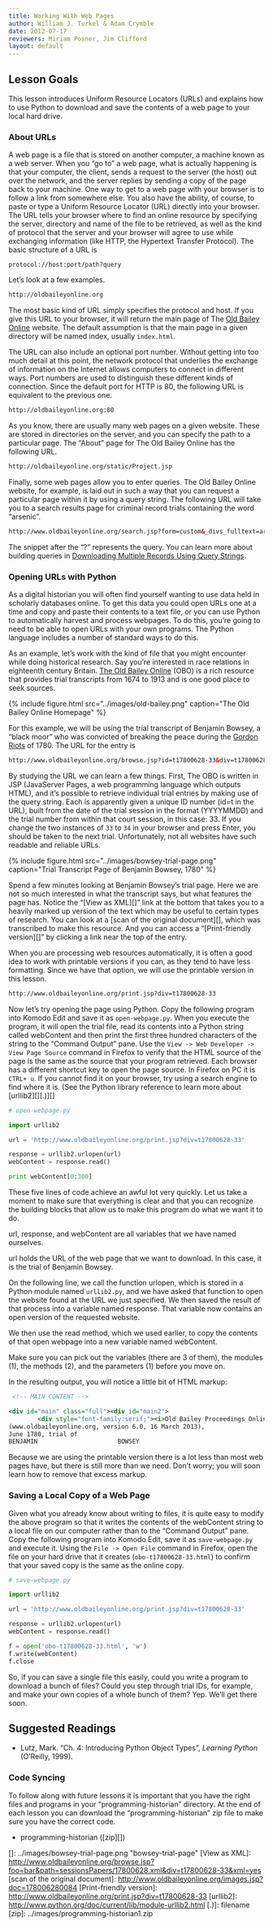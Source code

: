 ```yaml
---
title: Working With Web Pages
author: William J. Turkel & Adam Crymble
date: 2012-07-17
reviewers: Miriam Posner, Jim Clifford
layout: default
---
```


Lesson Goals
------------

This lesson introduces Uniform Resource Locators (URLs) and explains how
to use Python to download and save the contents of a web page to your
local hard drive.

### About URLs

A web page is a file that is stored on another computer, a machine known
as a web server. When you “go to” a web page, what is actually happening
is that your computer, the client, sends a request to the server (the
host) out over the network, and the server replies by sending a copy of
the page back to your machine. One way to get to a web page with your
browser is to follow a link from somewhere else. You also have the
ability, of course, to paste or type a Uniform Resource Locator (URL)
directly into your browser. The URL tells your browser where to find an
online resource by specifying the server, directory and name of the file
to be retrieved, as well as the kind of protocol that the server and
your browser will agree to use while exchanging information (like HTTP,
the Hypertext Transfer Protocol). The basic structure of a URL is

```
protocol://host:port/path?query
```

Let’s look at a few examples.

``` xml
http://oldbaileyonline.org
```

The most basic kind of URL simply specifies the protocol and host. If
you give this URL to your browser, it will return the main page of The
[Old Bailey Online][] website. The default assumption is that the main
page in a given directory will be named index, usually `index.html`.

The URL can also include an optional port number. Without getting into
too much detail at this point, the network protocol that underlies the
exchange of information on the Internet allows computers to connect in
different ways. Port numbers are used to distinguish these different
kinds of connection. Since the default port for HTTP is 80, the
following URL is equivalent to the previous one.

``` xml
http://oldbaileyonline.org:80
```

As you know, there are usually many web pages on a given website. These
are stored in directories on the server, and you can specify the path to
a particular page. The “About” page for The Old Bailey Online has the
following URL.

``` xml
http://oldbaileyonline.org/static/Project.jsp
```

Finally, some web pages allow you to enter queries. The Old Bailey
Online website, for example, is laid out in such a way that you can
request a particular page within it by using a query string. The
following URL will take you to a search results page for criminal record
trials containing the word “arsenic”.

``` xml
http://www.oldbaileyonline.org/search.jsp?form=custom&_divs_fulltext=arsenic
```

The snippet after the “?” represents the query. You can learn more about
building queries in [Downloading Multiple Records Using Query
Strings][].

### Opening URLs with Python

As a digital historian you will often find yourself wanting to use data
held in scholarly databases online. To get this data you could open URLs
one at a time and copy and paste their contents to a text file, or you
can use Python to automatically harvest and process webpages. To do
this, you’re going to need to be able to open URLs with your own
programs. The Python language includes a number of standard ways to do
this.

As an example, let’s work with the kind of file that you might encounter
while doing historical research. Say you’re interested in race relations
in eighteenth century Britain. [The Old Bailey Online][Old Bailey
Online] (OBO) is a rich resource that provides trial transcripts from
1674 to 1913 and is one good place to seek sources.

{% include figure.html src="../images/old-bailey.png" caption="The Old Bailey Online Homepage" %}

For this example, we will be using the trial transcript of Benjamin
Bowsey, a “black moor” who was convicted of breaking the peace during
the [Gordon Riots][] of 1780. The URL for the entry is

``` xml
http://www.oldbaileyonline.org/browse.jsp?id=t17800628-33&div=t17800628-33
```

By studying the URL we can learn a few things. First, The OBO is written
in JSP (JavaServer Pages, a web programming language which outputs
HTML), and it’s possible to retrieve individual trial entries by making
use of the query string. Each is apparently given a unique ID number
(id=t in the URL), built from the date of the trial session in the
format (YYYYMMDD) and the trial number from within that court session,
in this case: 33. If you change the two instances of `33` to `34` in
your browser and press Enter, you should be taken to the next trial.
Unfortunately, not all websites have such readable and reliable URLs.

{% include figure.html src="../images/bowsey-trial-page.png" caption="Trial Transcript Page of Benjamin Bowsey, 1780" %}

Spend a few minutes looking at Benjamin Bowsey’s trial page. Here we are
not so much interested in what the transcript says, but what features
the page has. Notice the “[View as XML][]” link at the bottom that takes
you to a heavily marked up version of the text which may be useful to
certain types of research. You can look at a [scan of the original
document][], which was transcribed to make this resource. And you can
access a “[Print-friendly version][]” by clicking a link near the top of
the entry.

When you are processing web resources automatically, it is often a good
idea to work with printable versions if you can, as they tend to have
less formatting. Since we have that option, we will use the printable
version in this lesson.

``` xml
http://www.oldbaileyonline.org/print.jsp?div=t17800628-33
```

Now let’s try opening the page using Python. Copy the following program
into Komodo Edit and save it as `open-webpage.py`. When you execute the
program, it will open the trial file, read its contents into a Python
string called webContent and then print the first three hundred
characters of the string to the “Command Output” pane. Use the
`View -> Web Developer -> View Page Source` command in Firefox to verify
that the HTML source of the page is the same as the source that your
program retrieved. Each browser has a different shortcut key to open the
page source. In Firefox on PC it is `CTRL+ u`. If you cannot find it on
your browser, try using a search engine to find where it is. (See the
Python library reference to learn more about [urllib2][][.)][]

``` python
# open-webpage.py

import urllib2

url = 'http://www.oldbaileyonline.org/print.jsp?div=t17800628-33'

response = urllib2.urlopen(url)
webContent = response.read()

print webContent[0:300]
```

These five lines of code achieve an awful lot very quickly. Let us take
a moment to make sure that everything is clear and that you can
recognize the building blocks that allow us to make this program do what
we want it to do.

url, response, and webContent are all variables that we have named
ourselves.

url holds the URL of the web page that we want to download. In this
case, it is the trial of Benjamin Bowsey.

On the following line, we call the function urlopen, which is stored in
a Python module named `urllib2.py`, and we have asked that function to
open the website found at the URL we just specified. We then saved the
result of that process into a variable named response. That variable now
contains an open version of the requested website.

We then use the read method, which we used earlier, to copy the contents
of that open webpage into a new variable named webContent.

Make sure you can pick out the variables (there are 3 of them), the
modules (1), the methods (2), and the parameters (1) before you move on.

In the resulting output, you will notice a little bit of HTML markup:

``` xml
 <!-- MAIN CONTENT -->

<div id="main" class="full"><div id="main2">
        <div style="font-family:serif;"><i>Old Bailey Proceedings Online</i>
(www.oldbaileyonline.org, version 6.0, 16 March 2013),
June 1780, trial of
BENJAMIN                      BOWSEY
```

Because we are using the printable version there is a lot less than most
web pages have, but there is still more than we need. Don’t worry; you
will soon learn how to remove that excess markup.

### Saving a Local Copy of a Web Page

Given what you already know about writing to files, it is quite easy to
modify the above program so that it writes the contents of the
webContent string to a local file on our computer rather than to the
“Command Output” pane. Copy the following program into Komodo Edit, save
it as `save-webpage.py` and execute it. Using the `File -> Open File`
command in Firefox, open the file on your hard drive that it creates
(`obo-t17800628-33.html`) to confirm that your saved copy is the same as
the online copy.

``` python
# save-webpage.py

import urllib2

url = 'http://www.oldbaileyonline.org/print.jsp?div=t17800628-33'

response = urllib2.urlopen(url)
webContent = response.read()

f = open('obo-t17800628-33.html', 'w')
f.write(webContent)
f.close
```

So, if you can save a single file this easily, could you write a program
to download a bunch of files? Could you step through trial IDs, for
example, and make your own copies of a whole bunch of them? Yep. We’ll
get there soon.

Suggested Readings
------------------

-   Lutz, Mark. “Ch. 4: Introducing Python Object Types”, *Learning
    Python* (O’Reilly, 1999).

### Code Syncing

To follow along with future lessons it is important that you have the
right files and programs in your “programming-historian” directory. At
the end of each lesson you can download the “programming-historian” zip
file to make sure you have the correct code.

-   programming-historian ([zip][])

  [Old Bailey Online]: http://www.oldbaileyonline.org/
  [Downloading Multiple Records Using Query Strings]: ../lessons/downloading-multiple-records-using-query-strings
  [Old]: ../images/old-bailey.png "Old"
  [Gordon Riots]: http://en.wikipedia.org/wiki/Gordon_Riots
  []: ../images/bowsey-trial-page.png "bowsey-trial-page"
  [View as XML]: http://www.oldbaileyonline.org/browse.jsp?foo=bar&path=sessionsPapers/17800628.xml&div=t17800628-33&xml=yes
  [scan of the original document]: http://www.oldbaileyonline.org/images.jsp?doc=178006280084
  [Print-friendly version]: http://www.oldbaileyonline.org/print.jsp?div=t17800628-33
  [urllib2]: http://www.python.org/doc/current/lib/module-urllib2.html
  [.)]: filename
  [zip]: ../images/programming-historian1.zip
